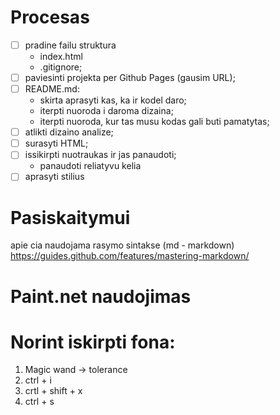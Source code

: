 # Procesas
- [ ] pradine failu struktura
  - index.html
  - .gitignore;
- [ ] paviesinti projekta per Github Pages (gausim URL);
- [ ] README.md:
  - skirta aprasyti kas, ka ir kodel daro;
  - iterpti nuoroda i daroma dizaina;
  - iterpti nuoroda, kur tas musu kodas gali buti pamatytas;
- [ ] atlikti dizaino analize;
- [ ] surasyti HTML;
- [ ] issikirpti nuotraukas ir jas panaudoti;
  - panaudoti reliatyvu kelia
- [ ] aprasyti stilius

# Pasiskaitymui
apie cia naudojama rasymo sintakse (md - markdown) https://guides.github.com/features/mastering-markdown/

# Paint.net naudojimas

# Norint iskirpti fona:

1. Magic wand -> tolerance
2. ctrl + i
3. crtl + shift + x
4. ctrl + s
